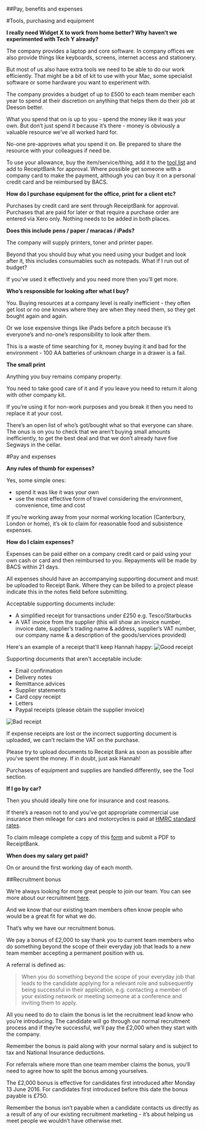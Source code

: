 ##Pay, benefits and expenses

#Tools, purchasing and equipment

**I really need Widget X to work from home better? Why haven’t we experimented with Tech Y already?**

The company provides a laptop and core software. In company offices we also provide things like keyboards, screens, internet access and stationery.

But most of us also have extra tools we need to be able to do our work efficiently. That might be a bit of kit to use with your Mac, some specialist software or some hardware you want to experiment with. 

The company provides a budget of up to £500 to each team member each year to spend at their discretion on anything that helps them do their job at Deeson better. 

What you spend that on is up to you - spend the money like it was your own. But don’t just spend it because it’s there - money is obviously a valuable resource we’ve all worked hard for.

No-one pre-approves what you spend it on. Be prepared to share the resource with your colleagues if need be.

To use your allowance, buy the item/service/thing, add it to the [tool list](https://docs.google.com/a/deeson.co.uk/spreadsheets/d/1jOTBKmHVrgcQGbvAVt8ta7c1UtK7pZeAhwgr6auuCfo/edit?usp=drive_web) and add to ReceiptBank for approval. Where possible get someone with a company card to make the payment, although you can buy it on a personal credit card and be reimbursed by BACS.

**How do I purchase equipment for the office, print for a client etc?**

Purchases by credit card are sent through ReceiptBank for approval. Purchases that are paid for later or that require a purchase order are entered via Xero only. Nothing needs to be added in both places.

**Does this include pens / paper / maracas / iPads?**

The company will supply printers, toner and printer paper. 

Beyond that you should buy what you need using your budget and look after it, this includes consumables such as notepads.
What if I run out of budget?

If you’ve used it effectively and you need more then you’ll get more.

**Who’s responsible for looking after what I buy?**

You. Buying resources at a company level is really inefficient - they often get lost or no one knows where they are when they need them, so they get bought again and again. 

Or we lose expensive things like iPads before a pitch because it’s everyone’s and no-one’s responsibility to look after them.

This is a waste of time searching for it, money buying it and bad for the environment - 100 AA batteries of unknown charge in a drawer is a fail.

**The small print**

Anything you buy remains company property. 

You need to take good care of it and if you leave you need to return it along with other company kit. 

If you’re using it for non-work purposes and you break it then you need to replace it at your cost.

There’s an open list of who’s got/bought what so that everyone can share. The onus is on you to check that we aren’t buying small amounts inefficiently, to get the best deal and that we don’t already have five Segways in the cellar.

#Pay and expenses

**Any rules of thumb for expenses?**

Yes, some simple ones:

- spend it was like it was your own
- use the most effective form of travel considering the environment, convenience, time and cost

If you’re working away from your normal working location (Canterbury, London or home), it’s ok to claim for reasonable food and subsistence expenses.

**How do I claim expenses?**

Expenses can be paid either on a company credit card or paid using your own cash or card and then reimbursed to you. Repayments will be made by BACS within 21 days.

All expenses should have an accompanying supporting document and must be uploaded to Receipt Bank. Where they can be billed to a project please indicate this in the notes field before submitting.

Acceptable supporting documents include:
- A simplified receipt for transactions under £250 e.g. Tesco/Starbucks
- A VAT invoice from the supplier (this will show an invoice number, invoice date, supplier’s trading name & address, supplier’s VAT number, our company name & a description of the goods/services provided)

Here's an example of a receipt that'll keep Hannah happy:
![Good receipt](https://d5av3fo92eabs.cloudfront.net/sites/default/files/misc/42112523.jpeg)

Supporting documents that aren't acceptable include:
- Email confirmation
- Delivery notes
- Remittance advices
- Supplier statements
- Card copy receipt
- Letters
- Paypal receipts (please obtain the supplier invoice)

![Bad receipt](https://d5av3fo92eabs.cloudfront.net/sites/default/files/misc/41992399.jpeg)

If expense receipts are lost or the incorrect supporting document is uploaded, we can't reclaim the VAT on the purchase.

Please try to upload documents to Receipt Bank as soon as possible after you've spent the money. If in doubt, just ask Hannah! 

Purchases of equipment and supplies are handled differently, see the Tool section.

**If I go by car?**

Then you should ideally hire one for insurance and cost reasons. 

If there’s a reason not to and you’ve got appropriate commercial use insurance then mileage for cars and motorcycles is paid at [HMRC standard rates](https://www.gov.uk/expenses-and-benefits-business-travel-mileage/rules-for-tax). 

To claim mileage complete a copy of this [form](https://docs.google.com/a/deeson.co.uk/document/d/1hCzjEty61qrAFGcvBO5fMh_CCT_QLNYB9wg9mageAp8/edit?usp=drive_web) and submit a PDF to ReceiptBank.

**When does my salary get paid?**

On or around the first working day of each month.

##Recruitment bonus

We’re always looking for more great people to join our team. You can see more about our recruitment [here](https://www.deeson.co.uk/careers).

And we know that our existing team members often know people who would be a great fit for what we do. 

That’s why we have our recruitment bonus. 

We pay a bonus of £2,000 to say thank you to current team members who do something beyond the scope of their everyday job that leads to a new team member accepting a permanent position with us. 

A referral is defined as:

>When you do something beyond the scope of your everyday job that leads to the candidate applying for a relevant role and subsequently being successful in their application, e.g. contacting a member of your existing network or meeting someone at a conference and inviting them to apply.

All you need to do to claim the bonus is let the recruitment lead know who you’re introducing. The candidate will go through our normal recruitment process and if they’re successful, we’ll pay the £2,000 when they start with the company. 

Remember the bonus is paid along with your normal salary and is subject to tax and National Insurance deductions.

For referrals where more than one team member claims the bonus, you’ll need to agree how to split the bonus among yourselves. 

The £2,000 bonus is effective for candidates first introduced after Monday 13 June 2016. For candidates first introduced before this date the bonus payable is £750.

Remember the bonus isn’t payable when a candidate contacts us directly as a result of any of our existing recruitment marketing - it’s about helping us meet people we wouldn’t have otherwise met. 

